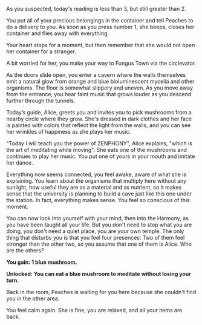 As you suspected, today's reading is less than 3, but still greater than 2.

You put all of your precious belongings in the container and tell Peaches to do a delivery to you. As soon as you press number 1, she beeps, closes her container and flies away with everything.

Your heart stops for a moment, but then remember that she would not open her container for a stranger.

A bit worried for her, you make your way to Fungus Town via the circlevator. 

As the doors slide open, you enter a cavern where the walls themselves emit a natural glow from orange and blue bioluminescent mycelia and other organisms. The floor is somewhat slippery and uneven. As you move away from the entrance, you hear faint music that grows louder as you descend further through the tunnels.

Today’s guide, Alice, greets you and invites you to pick mushrooms from a nearby circle where they grow. She's dressed in dark clothes and her face is painted with colors that reflect the light from the walls, and you can see her wrinkles of happiness as she plays her music.

"Today I will teach you the power of ZENPHONY", Alice explains, "which is the art of meditating while moving". She eats one of the mushrooms and continues to play her music. You put one of yours in your mouth and imitate her dance. 

Everything now seems connected, you feel awake, aware of what she is explaining. You learn about the organisms that multiply here without any sunlight, how useful they are as a material and as nutrient, so it makes sense that the university is planning to build a cave just like this one under the station. In fact, everything makes sense. You feel so conscious of this moment.

You can now look into yourself with your mind, then into the Harmony, as you have been taught all your life. But you don't need to stop what you are doing, you don't need a quiet place, you are your own temple. The only thing that disturbs you is that you feel four presences: Two of them feel stronger than the other two, so you assume that one of them is Alice. Who are the others?

**You gain: 1 blue mushroom.**

**Unlocked: You can eat a blue mushroom to meditate without losing your turn.**

Back in the room, Peaches is waiting for you here because she couldn't find you in the other area.

You feel calm again. She is fine, you are relaxed, and all your items are back.
